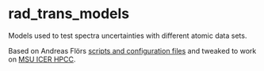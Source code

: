 # rad_trans_models

Models used to test spectra uncertainties with different atomic data sets.

Based on Andreas Flörs [scripts and configuration files](https://github.com/tardis-sn/tardis-setups/tree/master/rad_trans_models) and tweaked to work on [MSU ICER HPCC](https://wiki.hpcc.msu.edu/).

